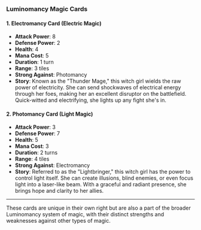 ### Luminomancy Magic Cards

#### 1. Electromancy Card (Electric Magic)

- **Attack Power**: 8
- **Defense Power**: 2
- **Health**: 4
- **Mana Cost**: 5
- **Duration**: 1 turn
- **Range**: 3 tiles
- **Strong Against**: Photomancy
- **Story**: Known as the "Thunder Mage," this witch girl wields the raw power of electricity. She can send shockwaves of electrical energy through her foes, making her an excellent disruptor on the battlefield. Quick-witted and electrifying, she lights up any fight she's in.

#### 2. Photomancy Card (Light Magic)

- **Attack Power**: 3
- **Defense Power**: 7
- **Health**: 5
- **Mana Cost**: 3
- **Duration**: 2 turns
- **Range**: 4 tiles
- **Strong Against**: Electromancy
- **Story**: Referred to as the "Lightbringer," this witch girl has the power to control light itself. She can create illusions, blind enemies, or even focus light into a laser-like beam. With a graceful and radiant presence, she brings hope and clarity to her allies.

---

These cards are unique in their own right but are also a part of the broader Luminomancy system of magic, with their distinct strengths and weaknesses against other types of magic.